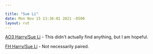 ```yaml
---

title: "Sue Li"
date: Mon Nov 15 13:36:01 2021 -0500
layout: rut
---
```


[AO3 Harry/Sue Li](
https://archiveofourown.org/works?utf8=%E2%9C%93&commit=Sort+and+Filter&work_search%5Bsort_column%5D=revised_at&include_work_search%5Bcharacter_ids%5D%5B%5D=1803&include_work_search%5Bcharacter_ids%5D%5B%5D=1091492&work_search%5Bother_tag_names%5D=&exclude_work_search%5Bfandom_ids%5D%5B%5D=24828&exclude_work_search%5Bfandom_ids%5D%5B%5D=114612&exclude_work_search%5Bfandom_ids%5D%5B%5D=116304&exclude_work_search%5Bfandom_ids%5D%5B%5D=184908&exclude_work_search%5Bfandom_ids%5D%5B%5D=226657&exclude_work_search%5Bfandom_ids%5D%5B%5D=269708&exclude_work_search%5Bfandom_ids%5D%5B%5D=1320148&exclude_work_search%5Bfandom_ids%5D%5B%5D=8114503&exclude_work_search%5Bfandom_ids%5D%5B%5D=29881298&exclude_work_search%5Brelationship_ids%5D%5B%5D=99&exclude_work_search%5Brelationship_ids%5D%5B%5D=9510&exclude_work_search%5Brelationship_ids%5D%5B%5D=10760&work_search%5Bexcluded_tag_names%5D=Female+Harry+Potter%2CTrans+Male+Character%2CTrans+Character%2CTrans%2CSlash%2CPre-Slash%2CMale+Slash%2CGen+or+Pre-Slash%2CIncest%2CSibling+Incest%2CTwincest%2CSane+Voldemort+%28Harry+Potter%29%2CGood+Voldemort+%28Harry+Potter%29%2CSane+Tom+Riddle%2CGood+Tom+Riddle%2CSomewhat+Good+Voldemort+%28Harry+Potter%29%2CGinny+Weasley+Bashing%2CSeveritus+%7C+Severus+Snape+is+Harry+Potter%27s+Parent%2CNice+Severus+Snape%2CMentor+Severus+Snape%2CMentor+Voldemort+%28Harry+Potter%29%2CGood+Lucius+Malfoy%2CGood+Malfoy+Family+%28Harry+Potter%29%2CGood+Draco+Malfoy%2CGood+Vernon+Dursley%2CGood+Dudley+Dursley%2CGood+Dursley+Family+%28Harry+Potter%29%2CGood+Slytherins%2CFleur+Delacour%2FHarry+Potter%2CFleur+Delacour%2FHermione+Granger%2CBellatrix+Black+Lestrange%2FHarry+Potter%2CHermione+Granger%2FBellatrix+Black+Lestrange%2CHermione+Granger%2FRemus+Lupin%2CHermione+Granger%2FSeverus+Snape%2CSirius+Black%2FHermione+Granger%2CHermione+Granger%2FDraco+Malfoy%2CHermione+Granger%2FDraco+Malfoy%2FHarry+Potter%2CHermione+Granger%2FDraco+Malfoy%2FTheodore+Nott%2CHermione+Granger%2FDraco+Malfoy%2FBlaise+Zabini%2CHermione+Granger%2FHarry+Potter%2FRon+Weasley%2CHarry+Potter%2FFred+Weasley%2FGeorge+Weasley%2CHarry+Potter%2FFred+Weasley%2CHarry+Potter%2FGeorge+Weasley%2CHarry+Potter%2FCharlie+Weasley%2CHarry+Potter%2FBill+Weasley%2CLily+Evans+Potter%2FSeverus+Snape%2CPercy+Jackson+and+the+Olympians+-+Rick+Riordan%2CPercy+Jackson+and+the+Olympians+%26+Related+Fandoms+-+All+Media+Types%2CAlbus+Severus+Potter%2CScorpius+Malfoy%2FAlbus+Severus+Potter%2CScorpius+Malfoy%2FRose+Weasley%2CScorpius+Malfoy%2FJames+Sirius+Potter%2CScorpius+Malfoy%2FLily+Luna+Potter%2CJames+Potter%2FSeverus+Snape%2CSirius+Black%2FSeverus+Snape%2CRemus+Lupin%2FSeverus+Snape%2CHarry+Potter%2FReader%2CHermione+Granger%2FReader%2CReader%2CReader-Insert%2CGay+Harry+Potter&work_search%5Bcrossover%5D=&work_search%5Bcomplete%5D=&work_search%5Bwords_from%5D=&work_search%5Bwords_to%5D=&work_search%5Bdate_from%5D=&work_search%5Bdate_to%5D=&work_search%5Bquery%5D=&work_search%5Blanguage_id%5D=en&tag_id=Harry+Potter+-+J*d*+K*d*+Rowling
) - This didn't actually find anything, but I am hopeful. 

[FH Harry/Sue Li](
https://fictionhunt.com/discover/search?q=&type=1&status=0&length=0&language=28&rating=1&followers=0&range=0&sort=0&fandoms=83&characters=105,304
) - Not necessarily paired. 
